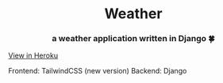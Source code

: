 <h1 align="center">Weather</h1>
<h3 align="center">a weather application written in Django 🍀</h3>

[View in Heroku](https://weather442.herokuapp.com/)

Frontend: TailwindCSS (new version)
Backend: Django
